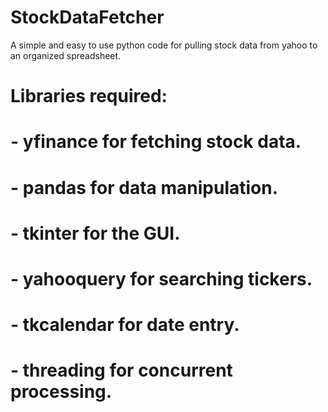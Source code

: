 # StockDataFetcher
A simple and easy to use python code for pulling stock data from yahoo to an organized spreadsheet. 
# Libraries required:
# - yfinance for fetching stock data.
# - pandas for data manipulation.
# - tkinter for the GUI.
# - yahooquery for searching tickers.
# - tkcalendar for date entry.
# - threading for concurrent processing.
